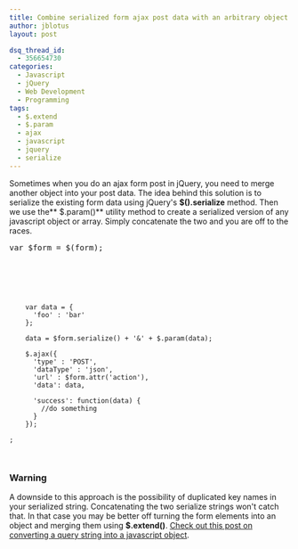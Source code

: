 ```yaml
---
title: Combine serialized form ajax post data with an arbitrary object using jQuery
author: jblotus
layout: post

dsq_thread_id:
  - 356654730
categories:
  - Javascript
  - jQuery
  - Web Development
  - Programming
tags:
  - $.extend
  - $.param
  - ajax
  - javascript
  - jquery
  - serialize
---
```

Sometimes when you do an ajax form post in jQuery, you need to merge another object into your post data. The idea behind this solution is to serialize the existing form data using jQuery's **$().serialize** method. Then we use the** $.param()** utility method to create a serialized version of any javascript object or array. Simply concatenate the two and you are off to the races.

<pre class="brush:js">var $form = $(form);</p>



<pre><code>    var data = {
      'foo' : 'bar'
    };

    data = $form.serialize() + '&amp;' + $.param(data);

    $.ajax({
      'type' : 'POST',
      'dataType' : 'json',
      'url' : $form.attr('action'),
      'data': data,

      'success': function(data) {
        //do something
      }
    });</pre>;
</code></pre>



<h3>
  Warning
</h3>



<p>
  A downside to this approach is the possibility of duplicated key names in your serialized string. Concatenating the two serialize strings won't catch that. In that case you may be better off turning the form elements into an object and merging them using <strong>$.extend()</strong>. <a href="http://stevenbenner.com/2010/03/javascript-regex-trick-parse-a-query-string-into-an-object/">Check out this post on converting a query string into a javascript object</a>.
</p>
